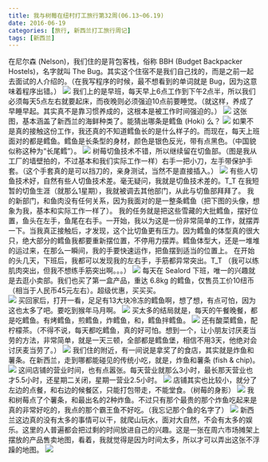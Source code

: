 ```yaml
---
title: 我与树莓在纽村打工旅行第32周(06.13~06.19)
date: 2016-06-19
categories: [旅行, 新西兰打工旅行周记]
tags: [新西兰]    
---
```







在尼尔森 (Nelson)，我们住的是背包客栈，俗称 BBH (Budget Backpacker Hostels)，名字就叫 The Bug。其实这个住宿不是我们自己找的，而是之前一起去面试的人介绍的。（在我写程序的时候，最不想看到的单词就是 Bug，因为这意味着程序出错。）
![](/event/2016_06_19_p1.jpg)
我们上的是早班，每天早上6点工作到下午2点半，所以我们必须每天5点左右就要起床，而夜晚则必须强迫10点前要睡觉。（就这样，养成了早睡早起。其实真不是靠习惯养成的，这根本是被工作时间强迫的。）
![](/event/2016_06_19_p2.jpg)
这张图，基本涵盖了新西兰的海鲜种类了。能猜出哪条是鳕鱼 (Hoki) 么？
![](/event/2016_06_19_p3.jpg)
如果不是真的接触这份工作，我还真的不知道鳕鱼长的是什么样子的。而现在，每天上班面对的都是鳕鱼。鳕鱼是长条型的身材，颜色是银色反光，带有点黑色。（中国貌似称这种为“长尾鳕”）。
![](/event/2016_06_19_p4.jpg)
树莓切鱼技术不错，所以继续留在切鱼部。（图是我从工厂的墙壁拍的，不过基本和我们实际工作一样）右手一把小刀，左手带保护手套。（这个手套真的是可以挡刀的，亲身测试，当然不是直接插入。）
![](/event/2016_06_19_p5.jpg)
有些人切鱼技术好，自然有些人切鱼技术差。毫无疑问，我就是切鱼技术差的。T_T 在我短暂的切鱼生涯（就那么1星期），我就被调去其他部门，从此与切鱼部拜拜了。
我的新部门，和鱼肉没有任何关系，因为我面对的是一整条鳕鱼（把下图的头像，想象为我，基本和实际工作一样了）。
我的任务就是把这些雪藏的大批鳕鱼，摆好位置，鱼头在左手，鱼尾在右手。一开始，我以为这是一份非常简单的工作，就摆弄一下。当我真正接触后，才发现，这个比切鱼更有压力。因为鳕鱼的体型真的很大只，绝大部分的鳕鱼我都要重新摆位置，不停用力摆弄。鳕鱼体型大，还是一堆堆的运过来，在那么一瞬间，我的手要快速运作，把鱼摆到适当的位置上。
在开始的头几天，下班后，我都可以发现我的左右手，手筋都异常突出。T_T （我可以练肌肉突出，但我不想练手筋突出啊。。。）
![](/event/2016_06_19_p6.jpg)
每天在 Sealord 下班，唯一的兴趣就是去逛小卖部。我们也买了第一盒产品，重达 6.8kg 的鳕鱼，仅售员工价10纽币（相当于人民币45元左右）。超级优惠，买买买。  
![](/event/2016_06_19_p7.jpg)
买回家后，打开一看，足足有13大块冷冻的鳕鱼啊，想了想，有点可怕，因为这也太多了吧。要吃到猴年马月啊。
![](/event/2016_06_19_p8.jpg)
买太多的结局就是，每天的午餐晚餐，都是吃鳕鱼。有烤鳕鱼，煎鳕鱼，炸鳕鱼，和，鳕鱼拌鳕鱼。
![](/event/2016_06_19_p9.jpg)
还有酸菜鳕鱼，配柠檬茶。（不得不说，每天都吃鳕鱼，真的好可怕。想到一个，让小朋友讨厌麦当劳的方法，非常简单，就是一天三顿，全部都是鳕鱼堡，相信不用3天，他绝对会讨厌麦当劳了。）
![](/event/2016_06_19_p10.jpg)
我们住的附近，有一间说是拿奖了的食店，其实就是炸鱼和薯条。在新西兰，走到哪都能碰见的传统小吃，就是，炸鱼和薯条 (fish & chip)。
![](/event/2016_06_19_p11.jpg)
这间店铺的营业时间，也有点嚣张。每天营业就那么3小时，最长那天营业也才5.5小时，还星期二关闭，星期一营业2.5小时。
![](/event/2016_06_19_p12.jpg)
店铺其实也比较小，就分了左边的点餐，和右边的候餐区，只能打包带走，不能堂食。（树莓的身影）
![](/event/2016_06_19_p13.jpg)
我和树莓点了个薯条，和最出名的2种炸鱼。不过只有那个最贵的那个炸鱼吃起来是真的非常好吃的，我点的那个霸王鱼不好吃。（我忘记那个鱼的名字了）
![](/event/2016_06_19_p14.jpg)
新西兰这边真的没有太多的事情可以干，就爬山玩水，面对大自然，不会有太多的娱乐。这里的人普遍都会把过剩的时间放进自己的兴趣。这是一张在周六市场摊架上摆放的产品售卖地图，看着，我就觉得是因为时间太多，所以才可以弄出这张不浮躁的地图。
![](/event/2016_06_19_p15.jpg)